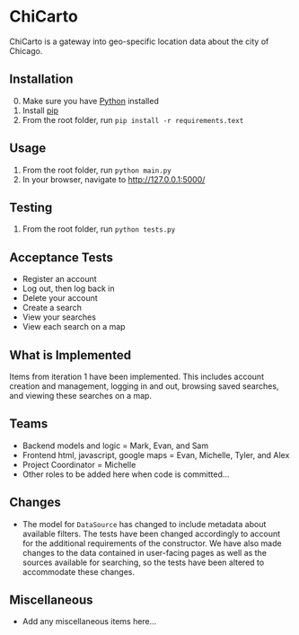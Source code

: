 # ChiCarto
ChiCarto is a gateway into geo-specific location data about the city of Chicago.

## Installation
0. Make sure you have [Python](https://www.python.org/downloads/) installed
1. Install [pip](https://pip.pypa.io/en/stable/installing/)
2. From the root folder, run `pip install -r requirements.text`

## Usage
1. From the root folder, run `python main.py`
2. In your browser, navigate to http://127.0.0.1:5000/

## Testing
1. From the root folder, run `python tests.py`

## Acceptance Tests
* Register an account
* Log out, then log back in
* Delete your account
* Create a search
* View your searches
* View each search on a map

## What is Implemented
Items from iteration 1 have been implemented. This includes account creation and management, logging in and out, browsing saved searches, and viewing these searches on a map.

## Teams
* Backend models and logic = Mark, Evan, and Sam
* Frontend html, javascript, google maps = Evan, Michelle, Tyler, and Alex
* Project Coordinator = Michelle
* Other roles to be added here when code is committed...

## Changes
* The model for `DataSource` has changed to include metadata about available filters. The tests have been changed accordingly to account for the additional requirements of the constructor. We have also made changes to the data contained in user-facing pages as well as the sources available for searching, so the tests have been altered to accommodate these changes.

## Miscellaneous
* Add any miscellaneous items here...
